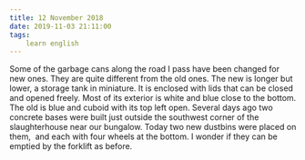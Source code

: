 ```yaml
---
title: 12 November 2018
date: 2019-11-03 21:11:00
tags:
    learn english
---
```


Some of the garbage cans along the road I pass have been changed for new ones. They are quite different from the old ones. The new is longer but lower, a storage tank in miniature. It is enclosed with lids that can be closed and opened freely. Most of its exterior is white and blue close to the bottom. The old is blue and cuboid with its top left open. Several days ago two concrete bases were built just outside the southwest corner of the slaughterhouse near our bungalow. Today two new dustbins were placed on them,  and each with four wheels at the bottom. I wonder if they can be emptied by the forklift as before. 
